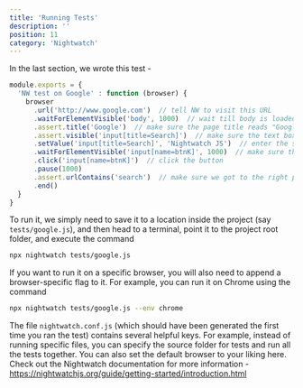 ```yaml
---
title: 'Running Tests'
description: ''
position: 11
category: 'Nightwatch'
---
```



In the last section, we wrote this test \-

```javascript
module.exports = {
  'NW test on Google' : function (browser) {
    browser
      .url('http://www.google.com')  // tell NW to visit this URL
      .waitForElementVisible('body', 1000)  // wait till body is loaded
      .assert.title('Google')  // make sure the page title reads "Google"
      .assert.visible('input[title=Search]')  // make sure the text box is visible
      .setValue('input[title=Search]', 'Nightwatch JS')  // enter the search term
      .waitForElementVisible('input[name=btnK]', 1000)  // make sure the button is visible
      .click('input[name=btnK]')  // click the button
      .pause(1000)
      .assert.urlContains('search')  // make sure we got to the right page
      .end()
  }
}
```

To run it, we simply need to save it to a location inside the project (say `tests/google.js`), and then head to a terminal, point it to the project root folder, and execute the command

```bash
npx nightwatch tests/google.js
```

If you want to run it on a specific browser, you will also need to append a browser-specific flag to it. For example, you can run it on Chrome using the command

```bash
npx nightwatch tests/google.js --env chrome
```

<alert>

The file `nightwatch.conf.js` (which should have been generated the first time you ran the test) contains several helpful keys. For example, instead of running specific files, you can specify the source folder for tests and run all the tests together. You can also set the default browser to your liking here. Check out the Nightwatch documentation for more information - https://nightwatchjs.org/guide/getting-started/introduction.html

</alert>
